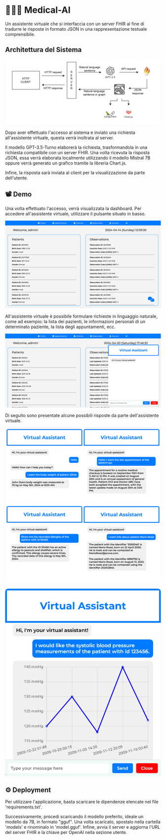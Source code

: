 
# 👨🏻‍⚕️ Medical-AI

Un assistente virtuale che si interfaccia con un server FHIR al fine di tradurre le risposte in formato JSON in una rappresentazione testuale comprensibile.


## Architettura del Sistema

![Architettura](https://raw.githubusercontent.com/grauso-t/medical-ai/main/Screenshot/architettura.jpg)

Dopo aver effettuato l'accesso al sistema e inviato una richiesta all'assistente virtuale, questa verrà inoltrata al server.

Il modello GPT-3.5-Turno elaborerà la richiesta, trasformandola in una richiesta compatibile con un server FHIR. Una volta ricevuta la risposta JSON, essa verrà elaborata localmente utilizzando il modello Mistral 7B oppure verrà generato un grafico tramite la libreria Chart.js.

Infine, la risposta sarà inviata al client per la visualizzazione da parte dell'utente.
## 📽️ Demo

Una volta effettuato l'accesso, verrà visualizzata la dashboard. Per accedere all'assistente virtuale, utilizzare il pulsante situato in basso.

![Dashboard](https://raw.githubusercontent.com/grauso-t/medical-ai/main/Screenshot/dashboard.png)

All'assistente virtuale è possibile formulare richieste in linguaggio naturale, come ad esempio: la lista dei pazienti, le informazioni personali di un determinato paziente, la lista degli appuntamenti, ecc.

![Virtual Assistant](https://raw.githubusercontent.com/grauso-t/medical-ai/main/Screenshot/virtual-assistant.png)

Di seguito sono presentate alcune possibili risposte da parte dell'assistente virtuale.

![Example](https://raw.githubusercontent.com/grauso-t/medical-ai/main/Screenshot/example.png)

![Graph](https://raw.githubusercontent.com/grauso-t/medical-ai/main/Screenshot/graph.png)
## ⚙️ Deployment

Per utilizzare l'applicazione, basta scaricare le dipendenze elencate nel file 'requirements.txt'.

Successivamente, procedi scaricando il modello preferito, ideale un modello da 7B, in formato "gguf". Una volta scaricato, spostalo nella cartella 'models' e rinominalo in 'model.gguf'. Infine, avvia il server e aggiorna l'URL del server FHIR e la chiave per OpenAI nella sezione utente.